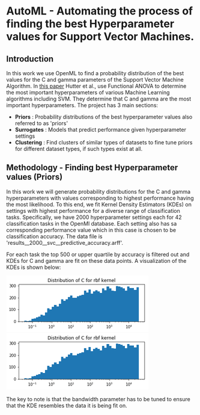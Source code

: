 # AutoML - Automating the process of finding the best Hyperparameter values for Support Vector Machines.
## Introduction
In this work we use OpenML to find a probability distribution of the best values for the C and gamma parameters of the Support Vector Machine Algorithm. 
In [this paper](https://arxiv.org/pdf/1710.04725.pdf) Hutter et al., use Functional ANOVA to determine the most important hyperparameters of various Machine Learning algorithms
including SVM. They determine that C and gamma are the most important hyperparameters. 
The project has 3 main sections: 
- **Priors** : Probability distributions of the best hyperparameter values also referred to as 'priors'
- **Surrogates** : Models that predict performance given hyperparameter settings
- **Clustering** : Find clusters of similar types of datasets to fine tune priors for different dataset types, if such types exist at all.

## Methodology - Finding best Hyperparameter values (Priors)
In this work we will generate probability distributions for the C and gamma hyperparameters with values corresponding to highest performance having the most likelihood. To this end, we fit Kernel Density Estimators (KDEs) on settings with highest performance for a diverse range of classification tasks. Specifically, we have 2000 hyperparameter settings each for 42 classification tasks in the OpenMl database. Each setting also has sa corresponding performance value which in this case is chosen to be classification accuracy. The data file is 'results__2000__svc__predictive_accuracy.arff'.

For each task the top 500 or upper quartile by accuracy is filtered out and KDEs for C and gamma are fit on these data points. 
A visualization of the KDEs is shown below:

![Alt Text](https://github.com/aaj2146/AutoML/raw/master/plots/Data_rbf_C.png)
![Alt Text](https://github.com/aaj2146/AutoML/raw/master/plots/KDE_rbf_C.png)

The key to note is that the bandwidth parameter has to be tuned to ensure that the KDE resembles the data it is being fit on.
